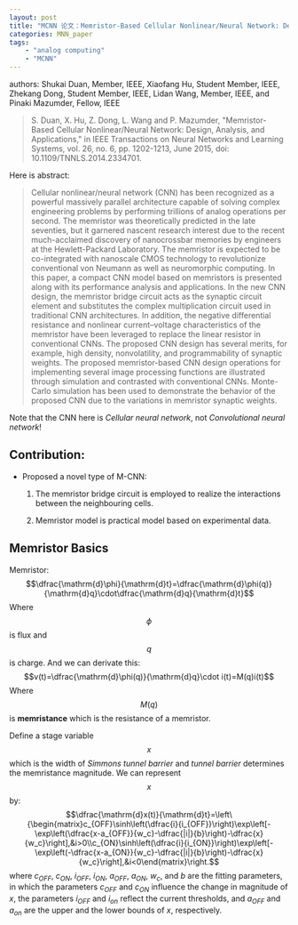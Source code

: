 ```yaml
---
layout: post
title: "MCNN 论文：Memristor-Based Cellular Nonlinear/Neural Network: Design, Analysis, and Applications"
categories: MNN_paper
tags:
    - "analog computing"
    - "MCNN"
---
```


<script type="text/javascript" async src="//cdn.mathjax.org/mathjax/latest/MathJax.js?config=TeX-MML-AM_CHTML"></script>
<script type="text/x-mathjax-config">
  MathJax.Hub.Config({tex2jax: {inlineMath: [['$','$'], ['\\(','\\)']]}});
</script>
<!--<script type="text/javascript" src="http://cdn.mathjax.org/mathjax/latest/MathJax.js?config=default"></script>-->

authors:
Shukai Duan, Member, IEEE, Xiaofang Hu, Student Member, IEEE, Zhekang Dong, Student Member, IEEE, Lidan Wang, Member, IEEE, and Pinaki Mazumder, Fellow, IEEE

> S. Duan, X. Hu, Z. Dong, L. Wang and P. Mazumder, "Memristor-Based Cellular Nonlinear/Neural Network: Design, Analysis, and Applications," in IEEE Transactions on Neural Networks and Learning Systems, vol. 26, no. 6, pp. 1202-1213, June 2015, doi: 10.1109/TNNLS.2014.2334701.

Here is abstract:

> Cellular nonlinear/neural network (CNN) has been recognized as a powerful massively parallel architecture capable of solving complex engineering problems by performing trillions of analog operations per second. The memristor was theoretically predicted in the late seventies, but it garnered nascent research interest due to the recent much-acclaimed discovery of nanocrossbar memories by engineers at the Hewlett-Packard Laboratory. The memristor is expected to be co-integrated with nanoscale CMOS technology to revolutionize conventional von Neumann as well as neuromorphic computing. In this paper, a compact CNN model based on memristors is presented along with its performance analysis and applications. In the new CNN design, the memristor bridge circuit acts as the synaptic circuit element and substitutes the complex multiplication circuit used in traditional CNN architectures. In addition, the negative differential resistance and nonlinear current–voltage characteristics of the memristor have been leveraged to replace the linear resistor in conventional CNNs. The proposed CNN design has several merits, for example, high density, nonvolatility, and programmability of synaptic weights. The proposed memristor-based CNN design operations for implementing several image processing functions are illustrated through simulation and contrasted with conventional CNNs. Monte-Carlo simulation has been used to demonstrate the behavior of the proposed CNN due to the variations in memristor synaptic weights.

Note that the CNN here is *Cellular neural network*, not *Convolutional neural network*!

## Contribution:

- Proposed a novel type of M-CNN:

    1. The memristor bridge circuit is employed to realize the interactions between the neighbouring cells.

    1. Memristor model is practical model based on experimental data.

## Memristor Basics

Memristor: 
$$\dfrac{\mathrm{d}\phi}{\mathrm{d}t}=\dfrac{\mathrm{d}\phi(q)}{\mathrm{d}q}\cdot\dfrac{\mathrm{d}q}{\mathrm{d}t}$$
Where $$\phi$$ is flux and $$q$$ is charge. And we can derivate this:
$$v(t)=\dfrac{\mathrm{d}\phi(q)}{\mathrm{d}q}\cdot i(t)=M(q)i(t)$$
Where $$M(q)$$ is **memristance** which is the resistance of a memristor.

Define a stage variable $$x$$ which is the width of *Simmons tunnel barrier* and *tunnel barrier* determines the memristance magnitude. We can represent $$x$$ by:
$$\dfrac{\mathrm{d}x(t)}{\mathrm{d}t}=\left\{\begin{matrix}c_{OFF}\sinh\left(\dfrac{i}{i_{OFF}}\right)\exp\left[-\exp\left(\dfrac{x-a_{OFF}}{w_c}-\dfrac{|i|}{b}\right)-\dfrac{x}{w_c}\right],&i>0\\c_{ON}\sinh\left(\dfrac{i}{i_{ON}}\right)\exp\left[-\exp\left(-\dfrac{x-a_{ON}}{w_c}-\dfrac{|i|}{b}\right)-\dfrac{x}{w_c}\right],&i<0\end{matrix}\right.$$
where $c_{OFF}$, $c_{ON}$, $i_{OFF}$, $i_{ON}$, $a_{OFF}$, $a_{ON}$, $w_c$, and $b$ are the fitting parameters, in which the parameters $c_{OFF}$ and $c_{ON}$ influence the change in magnitude of $x$, the parameters $i_{OFF}$ and $i_{on}$ reflect the current thresholds, and $a_{OFF}$ and $a_{on}$ are the upper and the lower bounds of $x$, respectively.
